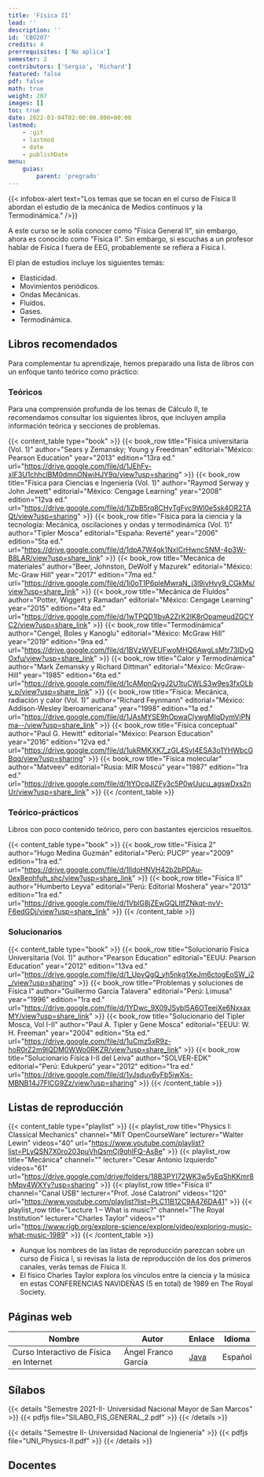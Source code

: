 ```yaml
---
title: 'Física II'
lead: ''
description: ''
id: 'CBO207'
credits: 4
prerrequisites: ['No aplica']
semester: 2
contributors: ['Sergio', 'Richard']
featured: false
pdf: false
math: true
weight: 207
images: []
toc: true
date: 2022-03-04T02:00:00.000+00:00
lastmod:
    - :git
    - lastmod
    - date
    - publishDate
menu:
    guias:
        parent: 'pregrado'
---
```


{{< infobox-alert text="Los temas que se tocan en el curso de Física II abordan el estudio de la mecánica de Medios continuos y la Termodinámica." />}}

A este curso se le solía conocer como "Física General II", sin embargo, ahora es conocido como "Física II". Sin embargo, si escuchas a un profesor hablar de Física I fuera de EEG, probablemente se refiera a Física I.

El plan de estudios incluye los siguientes temas:

-   Elasticidad.
-   Movimientos periódicos.
-   Ondas Mecánicas.
-   Fluídos.
-   Gases.
-   Termodinámica.

## Libros recomendados

Para complementar tu aprendizaje, hemos preparado una lista de libros con un enfoque tanto teórico como práctico:

### Teóricos

Para una comprensión profunda de los temas de Cálculo II, te recomendamos consultar los siguientes libros, que incluyen amplia información teórica y secciones de problemas.

{{< content_table type="book" >}} {{< book_row title="Física universitaria (Vol. 1)" author="Sears y Zemansky; Young y Freedman" editorial="México: Pearson Education" year="2013" edition="13ra ed." url="https://drive.google.com/file/d/1JEhFy-xIF3U1chhclBM0dmnONwiHJY9q/view?usp=sharing" >}} {{< book_row title="Física para Ciencias e Ingeniería (Vol. 1)" author="Raymod Serway y John Jewett" editorial="México: Cengage Learning" year="2008" edition="12va ed." url="https://drive.google.com/file/d/1iZbB5rq8CHyTgFyc9Wl0e5sk4OR2TAQt/view?usp=sharing" >}} {{< book_row title="Física para la ciencia y la tecnología: Mecánica, oscilaciones y ondas y termodinámica (Vol. 1)" author="Tipler Mosca" editorial="España: Reverté" year="2006" edition="5ta ed." url="https://drive.google.com/file/d/1dpA7W4gk1NxICrHwncSNM-4p3W-B8LAR/view?usp=share_link" >}} {{< book_row title="Mecánica de materiales" author="Beer, Johnston, DeWolf y Mazurek" editorial="México: Mc-Graw Hill" year="2017" edition="7ma ed." url="https://drive.google.com/file/d/1i0oT1P6pleMwraN_j3l9ivHvy9_CGkMs/view?usp=share_link" >}} {{< book_row title="Mecánica de Fluídos" author="Potter, Wiggert y Ramadan" editorial="México: Cengage Learning" year="2015" edition="4ta ed." url="https://drive.google.com/file/d/1wTPQD1IbvA2ZrK2lK8rOpameudZGCYC2/view?usp=share_link" >}} {{< book_row title="Termodinámica" author="Cengel, Boles y Kanoglu" editorial="México: McGraw Hill" year="2019" edition="9na ed." url="https://drive.google.com/file/d/1BVzWVEUFwoMHQ6AwgLsMtr73IDyQOxfu/view?usp=share_link" >}} {{< book_row title="Calor y Termodinámica" author="Mark Zemansky y Richard Dittman" editorial="México: McGraw-Hill" year="1985" edition="6ta ed." url="https://drive.google.com/file/d/1cAMpnQvgJ2U1tuCWLS3w9es3fxOLby_p/view?usp=share_link" >}} {{< book_row title="Física: Mecánica, radiación y calor (Vol. 1)" author="Richard Feynmann" editorial="México: Addison-Wesley Iberoamericana" year="1998" edition="1a ed." url="https://drive.google.com/file/d/1JAsMYSE9hOpwaClywgMIqDymViPNma--/view?usp=share_link" >}} {{< book_row title="Física conceptual" author="Paul G. Hewitt" editorial="México: Pearson Education" year="2016" edition="12va ed." url="https://drive.google.com/file/d/1ukRMKXK7_zGL4SvI4ESA3o1YHWbcGBqq/view?usp=sharing" >}} {{< book_row title="Física molecular" author="Matveev" editorial="Rusia: MIR Moscú" year="1987" edition="1ra ed." url="https://drive.google.com/file/d/1tYOcqJlZFy3c5P0wUucu_agswDxs2nUr/view?usp=share_link" >}} {{< /content_table >}}

### Teórico-prácticos

Libros con poco contenido teórico, pero con bastantes ejercicios resueltos.

{{< content_table type="book" >}} {{< book_row title="Física 2" author="Hugo Medina Guzmán" editorial="Perú: PUCP" year="2009" edition="1ra ed." url="https://drive.google.com/file/d/1lldoHNVH42b2bPDAu-0ex8eohfuh_shc/view?usp=share_link" >}} {{< book_row title="Física II" author="Humberto Leyva" editorial="Perú: Editorial Moshera" year="2013" edition="1ra ed." url="https://drive.google.com/file/d/1VblG8jZEwGQLItfZNkqt-nvV-F6edGDj/view?usp=share_link" >}} {{< /content_table >}}

### Solucionarios

{{< content_table type="book" >}} {{< book_row title="Solucionario Fisica Universitaria (Vol. 1)" author="Pearson Education" editorial="EEUU: Pearson Education" year="2012" edition="13va ed." url="https://drive.google.com/file/d/1_UpvQgQ_yh5nkg1XeJm6ctogEoSW_i2_/view?usp=sharing" >}} {{< book_row title="Problemas y soluciones de Física I" author="Guillermo García Talavera" editorial="Perú: Limusa" year="1996" edition="1ra ed." url="https://drive.google.com/file/d/1YDwc_9X09JSybl5A6OTeeiXe6NxxaxMY/view?usp=share_link" >}} {{< book_row title="Solucionario del Tipler Mosca, Vol I-II" author="Paul A. Tipler y Gene Mosca" editorial="EEUU: W. H. Freeman" year="2004" edition="5ta ed." url="https://drive.google.com/file/d/1uCmz5xR9z-hoR0rZ2m9lQDM0WWo0RKZR/view?usp=share_link" >}} {{< book_row title="Solucionario Física I-II del Leiva" author="SOLVER-EDK" editorial="Perú: Edukperú" year="2012" edition="1ra ed." url="https://drive.google.com/file/d/1yJsduv6yFb5iwXis-MBNB14J7FlCG9Zz/view?usp=sharing" >}} {{< /content_table >}}

## Listas de reproducción

{{< content_table type="playlist" >}} {{< playlist_row title="Physics I: Classical Mechanics" channel="MIT OpenCourseWare" lecturer="Walter Lewin" videos="40" url="https://www.youtube.com/playlist?list=PLyQSN7X0ro203puVhQsmCj9qhlFQ-As8e" >}} {{< playlist_row title="Mecánica" channel="" lecturer="Cesar Antonio Izquierdo" videos="61" url="https://drive.google.com/drive/folders/18B3PYI72WK3w5yEqShKKmr8hMpv4WXYy?usp=sharing" >}} {{< playlist_row title="Física II" channel="Canal USB" lecturer="Prof. José Calatroni" videos="120" url="https://www.youtube.com/playlist?list=PLC11B12C9A476DA41" >}} {{< playlist_row title="Lecture 1 – What is music?" channel="The Royal Institution" lecturer="Charles Taylor" videos="1" url="https://www.rigb.org/explore-science/explore/video/exploring-music-what-music-1989" >}} {{< /content_table >}}

-   Aunque los nombres de las listas de reproducción parezcan sobre un curso de Física I, si revisas la lista de reproducción de los dos primeros canales, verás temas de Física II.
-   El físico Charles Taylor explora los vínculos entre la ciencia y la música en estas CONFERENCIAS NAVIDEÑAS (5 en total) de 1989 en The Royal Society.

## Páginas web

| Nombre | Autor | Enlace | Idioma |
| --- | --- | --- | --- |
| Curso Interactivo de Física en Internet | Ángel Franco García | [Java](http://www.sc.ehu.es/sbweb/fisica/) | Español |

## Sílabos

{{< details "Semestre 2021-II- Universidad Nacional Mayor de San Marcos" >}} {{< pdfjs file="SILABO_FIS_GENERAL_2.pdf" >}} {{< /details >}}

{{< details "Semestre II- Universidad Nacional de Ingienería" >}} {{< pdfjs file="UNI_Physics-II.pdf" >}} {{< /details >}}

## Docentes
